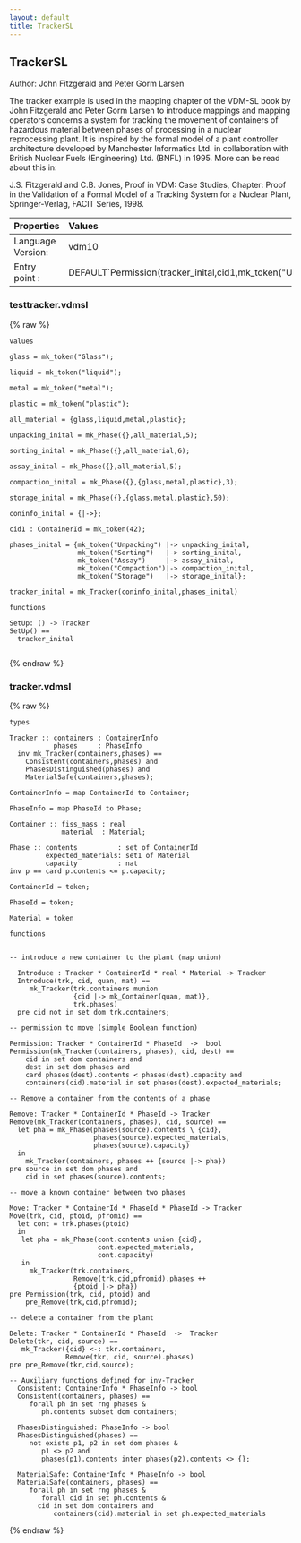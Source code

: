 ```yaml
---
layout: default
title: TrackerSL
---
```


## TrackerSL
Author: John Fitzgerald and Peter Gorm Larsen


The tracker example is used in the mapping chapter of the VDM-SL
book by John Fitzgerald and Peter Gorm Larsen to introduce 
mappings and mapping operators concerns a system for tracking the 
movement of containers of hazardous material between phases of 
processing in a nuclear reprocessing plant. It is inspired by 
the formal model of a plant controller architecture developed 
by Manchester Informatics Ltd. in collaboration with British 
Nuclear Fuels (Engineering) Ltd. (BNFL) in 1995. More can be 
read about this in:

J.S. Fitzgerald and C.B. Jones, Proof in VDM: Case Studies, 
Chapter: Proof in the Validation of a Formal Model of a 
Tracking System for a Nuclear Plant, Springer-Verlag,
FACIT Series, 1998.

| Properties | Values          |
| :------------ | :---------- |
|Language Version:| vdm10|
|Entry point     :| DEFAULT`Permission(tracker_inital,cid1,mk_token("Unpacking"))|


### testtracker.vdmsl

{% raw %}
~~~
values

glass = mk_token("Glass");

liquid = mk_token("liquid");

metal = mk_token("metal");

plastic = mk_token("plastic");

all_material = {glass,liquid,metal,plastic};

unpacking_inital = mk_Phase({},all_material,5);

sorting_inital = mk_Phase({},all_material,6);

assay_inital = mk_Phase({},all_material,5);

compaction_inital = mk_Phase({},{glass,metal,plastic},3);

storage_inital = mk_Phase({},{glass,metal,plastic},50);

coninfo_inital = {|->};

cid1 : ContainerId = mk_token(42);

phases_inital = {mk_token("Unpacking") |-> unpacking_inital,
                 mk_token("Sorting")   |-> sorting_inital,
                 mk_token("Assay")     |-> assay_inital,
                 mk_token("Compaction")|-> compaction_inital,
                 mk_token("Storage")   |-> storage_inital};

tracker_inital = mk_Tracker(coninfo_inital,phases_inital)

functions

SetUp: () -> Tracker
SetUp() ==
  tracker_inital
     
~~~
{% endraw %}

### tracker.vdmsl

{% raw %}
~~~
types

Tracker :: containers : ContainerInfo
           phases     : PhaseInfo
  inv mk_Tracker(containers,phases) ==
    Consistent(containers,phases) and
    PhasesDistinguished(phases) and
    MaterialSafe(containers,phases);

ContainerInfo = map ContainerId to Container;

PhaseInfo = map PhaseId to Phase;

Container :: fiss_mass : real
             material  : Material;

Phase :: contents          : set of ContainerId
         expected_materials: set1 of Material
      	 capacity          : nat
inv p == card p.contents <= p.capacity;

ContainerId = token;

PhaseId = token;

Material = token

functions


-- introduce a new container to the plant (map union)

  Introduce : Tracker * ContainerId * real * Material -> Tracker
  Introduce(trk, cid, quan, mat) == 
     mk_Tracker(trk.containers munion 
                {cid |-> mk_Container(quan, mat)},
                trk.phases)
  pre cid not in set dom trk.containers;

-- permission to move (simple Boolean function)

Permission: Tracker * ContainerId * PhaseId  ->  bool
Permission(mk_Tracker(containers, phases), cid, dest) == 
    cid in set dom containers and
    dest in set dom phases and 
    card phases(dest).contents < phases(dest).capacity and
    containers(cid).material in set phases(dest).expected_materials;

-- Remove a container from the contents of a phase

Remove: Tracker * ContainerId * PhaseId -> Tracker
Remove(mk_Tracker(containers, phases), cid, source) ==
  let pha = mk_Phase(phases(source).contents \ {cid},
                     phases(source).expected_materials,
                     phases(source).capacity)
  in
    mk_Tracker(containers, phases ++ {source |-> pha})
pre source in set dom phases and 
    cid in set phases(source).contents;
    
-- move a known container between two phases

Move: Tracker * ContainerId * PhaseId * PhaseId -> Tracker
Move(trk, cid, ptoid, pfromid) ==
  let cont = trk.phases(ptoid)
  in
   let pha = mk_Phase(cont.contents union {cid},
                      cont.expected_materials,
                      cont.capacity)
   in
     mk_Tracker(trk.containers,
                Remove(trk,cid,pfromid).phases ++ 
                {ptoid |-> pha})
pre Permission(trk, cid, ptoid) and 
    pre_Remove(trk,cid,pfromid);

-- delete a container from the plant

Delete: Tracker * ContainerId * PhaseId  ->  Tracker
Delete(tkr, cid, source) ==
   mk_Tracker({cid} <-: tkr.containers,
              Remove(tkr, cid, source).phases)
pre pre_Remove(tkr,cid,source);
    
-- Auxiliary functions defined for inv-Tracker
  Consistent: ContainerInfo * PhaseInfo -> bool
  Consistent(containers, phases) ==
     forall ph in set rng phases & 
        ph.contents subset dom containers;

  PhasesDistinguished: PhaseInfo -> bool
  PhasesDistinguished(phases) ==
     not exists p1, p2 in set dom phases &
        p1 <> p2 and 
        phases(p1).contents inter phases(p2).contents <> {};
	
  MaterialSafe: ContainerInfo * PhaseInfo -> bool
  MaterialSafe(containers, phases) ==                
     forall ph in set rng phases & 
        forall cid in set ph.contents &
	   cid in set dom containers and
           containers(cid).material in set ph.expected_materials

~~~
{% endraw %}

